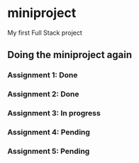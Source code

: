 # miniproject
My first Full Stack project

## Doing the miniproject again

### Assignment 1: Done

### Assignment 2: Done

### Assignment 3: In progress

### Assignment 4: Pending

### Assignment 5: Pending
